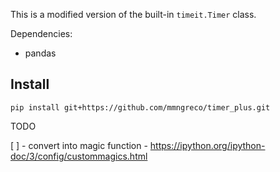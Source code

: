 This is a modified version of the built-in `timeit.Timer` class.

Dependencies:
* pandas

## Install

```
pip install git+https://github.com/mmngreco/timer_plus.git
```

TODO

[ ] - convert into magic function - https://ipython.org/ipython-doc/3/config/custommagics.html

